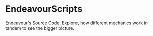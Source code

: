 # EndeavourScripts
Endeavour's Source Code.
Explore, how different mechanics work in tandem to see the bigger picture.
